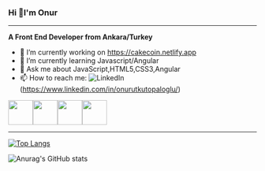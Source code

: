 ### Hi 👋I'm Onur
<hr/>
<strong>A Front End Developer from Ankara/Turkey</strong>


- 🔭 I’m currently working on https://cakecoin.netlify.app
- 🌱 I’m currently learning Javascript/Angular
- 💬 Ask me about JavaScript,HTML5,CSS3,Angular
- 📫 How to reach me: ![LinkedIn](https://img.shields.io/badge/linkedin-%230077B5.svg?style=for-the-badge&logo=linkedin&logoColor=white)(https://www.linkedin.com/in/onurutkutopaloglu/)


<img src="https://cdn.jsdelivr.net/npm/programming-languages-logos/src/javascript/javascript.png" height="50"><img src="https://cdn.jsdelivr.net/npm/programming-languages-logos/src/typescript/typescript.png" height="50"><img src="https://cdn.jsdelivr.net/npm/programming-languages-logos/src/css/css.png" height="50"><img src="https://cdn.jsdelivr.net/npm/programming-languages-logos/src/html/html.png" height="50">



<hr/>

[![Top Langs](https://github-readme-stats.vercel.app/api/top-langs/?username=onurutku&layout=compact)](https://github.com/onurutku/github-readme-stats)

![Anurag's GitHub stats](https://github-readme-stats.vercel.app/api?username=onurutku&show_icons=true&theme=onedark)

<!--
**onurutku/onurutku** is a ✨ _special_ ✨ repository because its `README.md` (this file) appears on your GitHub profile.

Here are some ideas to get you started:



- 🔭 I’m currently working on https://cakecoin.netlify.app
- 🌱 I’m currently learning Javascript/Angular
- 💬 Ask me about JavaScript,HTML5,CSS3,Angular
- 📫 How to reach me: https://www.linkedin.com/in/onurutkutopaloglu/
-->
